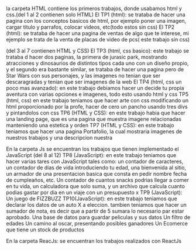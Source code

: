 la carpeta HTML contiene los primeros trabajos, donde usabamos html y css.(del 1 al 2 contienen solo HTML)
El TP1 (html): se trataba de hacer una pagina con los conceptos basicos de html, por ejemplo poner una imagen, cargar titulo y parrafos, colocar videos, etc(todo estos sin css)
El TP2 (html): se trataba de hacer una pagina de ventas de algo que te interese, mi ejemplo se trata de la venta de placas de video de pcs( este trabajo sin css)

(del 3 al 7 contienen HTML y CSS)
El TP3 (html, css basico): este trabajo se trataba d hacer dos paginas, la primera de jurasic park, mostrando atracciones y dinosaurios de distintos tipos cada uno con un diseño propio, y el segundo era bastante similar, se trataba de hacer una pagina pero de Star Wars con sus personajes, y las imagenes no tenian que ser descaragradas y tenian que ser imagenes de la web
El TP4 (html, css un poco mas avanzado): en este trabajo debiamos hacer un decide tu propia aventura con varias opciones e imagenes, todo esto usando html y css 
TP5 (html, css) en este trabajo teniamos que hacer arte con css modificando un html proporcionado por la profe, hacer de cero un pancho usando tres divs y pintandolos con css
TP6 (HTML y CSS): en este trabajo habia que hacer una landing page, que es una pagina que muestra imagene relacionadas manteniendo una estetica y orden 
TP7 (HTML y CSS): en este trabajo teniamos que hacer una pagina Portafolio, la cual mostraria imagenes de nuestros trabajos y una descripcion nuestra

En la carpeta Js se encuentran los trabajos que tienen implementado el JavaScript (del 8 al 12)
TP8 (JavaScript): en este trabajo teniamos que hacer varias tares con JavaScript tales como: un contador de caracteres, un contador de dias de vida introduciendo tu edad, una bienvenida al sitio, un armador de una presentacion basica que consta en pedir nombre fecha de cumpleaños, etc. Un contador de cuantos snacks podrias llegar a comer en tu vida, un calculadora que solo suma, y un archivo que calcula cuanto podias gastar por dia en un viaje con un presupuesto x
TP9 (JavaScript): Un juego de FIZZBUZZ
TP10(JavaScript): en este trabajo teniamos que declarar los datos de un auto X a eleccion.
tambien teniamos que hacer un sumador de nota, es decir que a partir de 5 sumara lo necesario par estar aprobado.
Una base de datos para guardar peliculas y sus datos
Un filtro de edades
Un camino al oscar, presentando posibles ganadores 
Un Ecomerce que tiene un stock de productos

En la carpeta ReacJs: se encuentran los trabajos realizados con ReactJs

